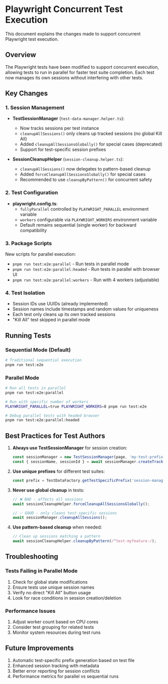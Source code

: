 # Playwright Concurrent Test Execution

This document explains the changes made to support concurrent Playwright test execution.

## Overview

The Playwright tests have been modified to support concurrent execution, allowing tests to run in parallel for faster test suite completion. Each test now manages its own sessions without interfering with other tests.

## Key Changes

### 1. Session Management

- **TestSessionManager** (`test-data-manager.helper.ts`):
  - Now tracks sessions per test instance
  - `cleanupAllSessions()` only cleans up tracked sessions (no global Kill All)
  - Added `cleanupAllSessionsGlobally()` for special cases (deprecated)
  - Support for test-specific session prefixes

- **SessionCleanupHelper** (`session-cleanup.helper.ts`):
  - `cleanupAllSessions()` now delegates to pattern-based cleanup
  - Added `forceCleanupAllSessionsGlobally()` for special cases
  - Recommended to use `cleanupByPattern()` for concurrent safety

### 2. Test Configuration

- **playwright.config.ts**:
  - `fullyParallel` controlled by `PLAYWRIGHT_PARALLEL` environment variable
  - `workers` configurable via `PLAYWRIGHT_WORKERS` environment variable
  - Default remains sequential (single worker) for backward compatibility

### 3. Package Scripts

New scripts for parallel execution:
- `pnpm run test:e2e:parallel` - Run tests in parallel mode
- `pnpm run test:e2e:parallel:headed` - Run tests in parallel with browser UI
- `pnpm run test:e2e:parallel:workers` - Run with 4 workers (adjustable)

### 4. Test Isolation

- Session IDs use UUIDs (already implemented)
- Session names include timestamps and random values for uniqueness
- Each test only cleans up its own tracked sessions
- "Kill All" test skipped in parallel mode

## Running Tests

### Sequential Mode (Default)
```bash
# Traditional sequential execution
pnpm run test:e2e
```

### Parallel Mode
```bash
# Run all tests in parallel
pnpm run test:e2e:parallel

# Run with specific number of workers
PLAYWRIGHT_PARALLEL=true PLAYWRIGHT_WORKERS=8 pnpm run test:e2e

# Debug parallel tests with headed browser
pnpm run test:e2e:parallel:headed
```

## Best Practices for Test Authors

1. **Always use TestSessionManager** for session creation:
   ```typescript
   const sessionManager = new TestSessionManager(page, 'my-test-prefix');
   const { sessionName, sessionId } = await sessionManager.createTrackedSession();
   ```

2. **Use unique prefixes** for different test suites:
   ```typescript
   const prefix = TestDataFactory.getTestSpecificPrefix('session-management');
   ```

3. **Never use global cleanup** in tests:
   ```typescript
   // ❌ BAD - affects all sessions
   await sessionCleanupHelper.forceCleanupAllSessionsGlobally();
   
   // ✅ GOOD - only cleans test-specific sessions
   await sessionManager.cleanupAllSessions();
   ```

4. **Use pattern-based cleanup** when needed:
   ```typescript
   // Clean up sessions matching a pattern
   await sessionCleanupHelper.cleanupByPattern(/^test-myfeature-/);
   ```

## Troubleshooting

### Tests Failing in Parallel Mode

1. Check for global state modifications
2. Ensure tests use unique session names
3. Verify no direct "Kill All" button usage
4. Look for race conditions in session creation/deletion

### Performance Issues

1. Adjust worker count based on CPU cores
2. Consider test grouping for related tests
3. Monitor system resources during test runs

## Future Improvements

1. Automatic test-specific prefix generation based on test file
2. Enhanced session tracking with metadata
3. Better error reporting for session conflicts
4. Performance metrics for parallel vs sequential runs